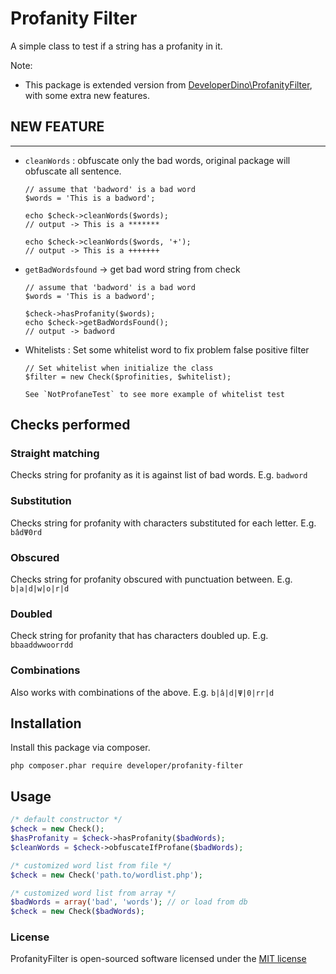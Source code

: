 # Profanity Filter

A simple class to test if a string has a profanity in it.

Note: 

* This package is extended version from [DeveloperDino\ProfanityFilter](https://github.com/developerdino/ProfanityFilter), with some extra new features.

## NEW FEATURE
---------------
* `cleanWords` : obfuscate only the bad words, original package will obfuscate all sentence.
  ````
  // assume that 'badword' is a bad word
  $words = 'This is a badword';

  echo $check->cleanWords($words);
  // output -> This is a *******

  echo $check->cleanWords($words, '+');
  // output -> This is a +++++++
  ````
* `getBadWordsfound` -> get bad word string from check
  ````
  // assume that 'badword' is a bad word
  $words = 'This is a badword';

  $check->hasProfanity($words);
  echo $check->getBadWordsFound();
  // output -> badword

* Whitelists : Set some whitelist word to fix problem false positive filter
  ````
  // Set whitelist when initialize the class
  $filter = new Check($profinities, $whitelist);

  See `NotProfaneTest` to see more example of whitelist test
  ````

## Checks performed

### Straight matching

Checks string for profanity as it is against list of bad words. E.g. `badword`

### Substitution

Checks string for profanity with characters substituted for each letter. E.g. `bâdΨ0rd`

### Obscured

Checks string for profanity obscured with punctuation between. E.g. `b|a|d|w|o|r|d`

### Doubled

Check string for profanity that has characters doubled up. E.g. `bbaaddwwoorrdd`

### Combinations

Also works with combinations of the above. E.g. `b|â|d|Ψ|0|rr|d`

## Installation

Install this package via composer.

```
php composer.phar require developer/profanity-filter
```

## Usage
```php
/* default constructor */
$check = new Check();
$hasProfanity = $check->hasProfanity($badWords);
$cleanWords = $check->obfuscateIfProfane($badWords);

/* customized word list from file */
$check = new Check('path.to/wordlist.php');

/* customized word list from array */
$badWords = array('bad', 'words'); // or load from db
$check = new Check($badWords);
```

### License

ProfanityFilter is open-sourced software licensed under the [MIT license](http://opensource.org/licenses/MIT)
